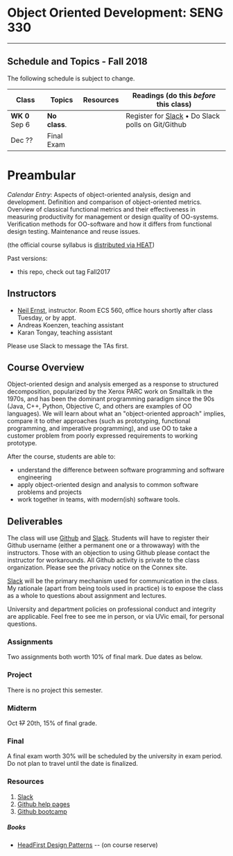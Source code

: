 # Object Oriented Development: SENG 330
-------------------------

## Schedule and Topics - Fall 2018

The following schedule is subject to change.

| Class  | Topics          | Resources | Readings  (do this *before* this class)     |
| ------ | --------------------------------------------------------- | --------- | ---------------- |
| **WK 0** Sep 6  |       **No class**.            |            |    Register for [Slack](https://join.slack.com/t/seng330uvic/)    • Do Slack polls on Git/Github    |
| Dec ??	 | Final Exam | | |

# Preambular
*Calendar Entry*: Aspects of object-oriented analysis, design and development. Definition and comparison of object-oriented metrics. Overview of classical functional metrics and their effectiveness in measuring productivity for management or design quality of OO-systems. Verification methods for OO-software and how it differs from functional design testing. Maintenance and reuse issues.

(the official course syllabus is [distributed via HEAT](https://heat.csc.uvic.ca/coview/outline/2018/Fall/SENG/330?unp=t))

Past versions:

* this repo, check out tag Fall2017

## Instructors
* [Neil Ernst](http://neilernst.net), instructor. Room ECS 560, office hours shortly after class Tuesday, or by appt.
* Andreas Koenzen, teaching assistant
* Karan Tongay, teaching assistant

Please use Slack to message the TAs first.

## Course Overview
Object-oriented design and analysis emerged as a response to structured decomposition, popularized by the Xerox PARC work on Smalltalk in the 1970s, and has been the dominant programming paradigm since the 90s (Java, C++, Python, Objective C, and others are examples of OO languages). We will learn about what an "object-oriented approach" implies, compare it to other approaches (such as prototyping, functional programming, and imperative programming), and use OO to take a customer problem from poorly expressed requirements to working prototype.

After the course, students are able to:

* understand the difference between software programming and software engineering
* apply object-oriented design and analysis to common software problems and projects
* work together in teams, with modern(ish) software tools.

## Deliverables
The class will use [Github](https://github.com/SENG330-17) and [Slack](https://seng330-f17.slack.com). Students will have to register their Github username (either a permanent one or a throwaway) with the instructors. Those with an objection to using Github please contact the instructor for workarounds. All Github activity is private to the class organization. Please see the privacy notice on the Connex site.

[Slack](https://seng330-f17.slack.com) will be the primary mechanism used for communication in the class. My rationale (apart from being tools used in practice) is to expose the class as a whole to questions about assignment and lectures. 

University and department policies on professional conduct and integrity are applicable. Feel free to see me in person, or via UVic email, for personal questions.

### Assignments
Two assignments both worth 10% of final mark. Due dates as below.

### Project
There is no project this semester.

### Midterm
Oct ~~17~~ 20th, 15% of final grade.

### Final
A final exam worth 30% will be scheduled by the university in exam period. Do not plan to travel until the date is finalized.

### Resources

1. [Slack](https://seng330uvic.slack.com)
2. [Github help pages](https://help.github.com)
3. [Github bootcamp](https://help.github.com/articles/set-up-git/)


##### Books
* [HeadFirst Design Patterns](http://voyager.library.uvic.ca/vwebv/holdingsInfo?bibId=2040666) -- (on course reserve)



